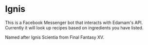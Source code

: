 Ignis
=====

This is a Facebook Messenger bot that interacts with Edamam's API.
Currently it will look up recipes based on ingredients you have listed.

Named after Ignis Scientia from Final Fantasy XV.
